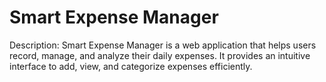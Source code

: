 # Smart Expense Manager

Description:
Smart Expense Manager is a web application that helps users record, manage, and analyze their daily expenses. It provides an intuitive interface to add, view, and categorize expenses efficiently.

